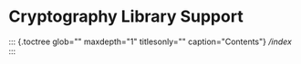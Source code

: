 Cryptography Library Support
============================

::: {.toctree glob="" maxdepth="1" titlesonly="" caption="Contents"}
*/index*
:::
